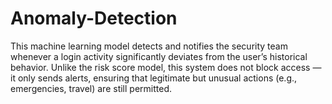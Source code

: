 # Anomaly-Detection
This machine learning model detects and notifies the security team whenever a login activity significantly deviates from the user’s historical behavior. Unlike the risk score model, this system does not block access — it only sends alerts, ensuring that legitimate but unusual actions (e.g., emergencies, travel) are still permitted.
